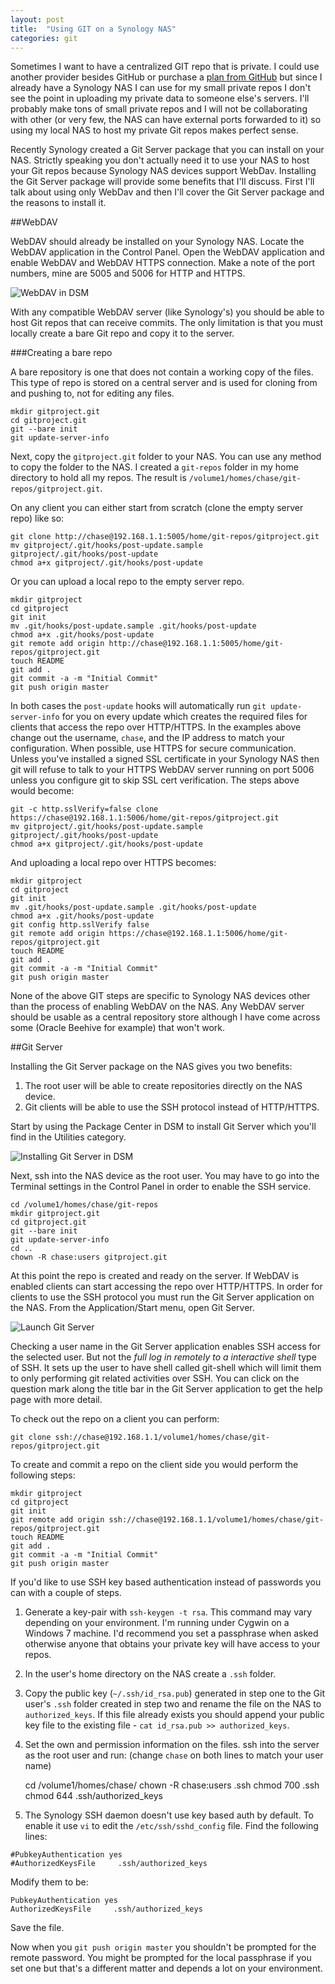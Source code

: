 ```yaml
---
layout: post
title:  "Using GIT on a Synology NAS"
categories: git
---
```


Sometimes I want to have a centralized GIT repo that is private. I could use another provider besides GitHub or purchase a [plan from GitHub](https://github.com/pricing) but since I already have a Synology NAS I can use for my small private repos I don't see the point in uploading my private data to someone else's servers. I'll probably make tons of small private repos and I will not be collaborating with other (or very few, the NAS can have external ports forwarded to it) so using my local NAS to host my private Git repos makes perfect sense.

Recently Synology created a Git Server package that you can install on your NAS. Strictly speaking you don't actually need it to use your NAS to host your Git repos because Synology NAS devices support WebDav. Installing the Git Server package will provide some benefits that I'll discuss. First I'll talk about using only WebDav and then I'll cover the Git Server package and the reasons to install it.

##WebDAV

WebDAV should already be installed on your Synology NAS. Locate the WebDAV application in the Control Panel. Open the WebDAV application and enable WebDAV and WebDAV HTTPS connection. Make a note of the port numbers, mine are 5005 and 5006 for HTTP and HTTPS.

![WebDAV in DSM](/assets/synology-webdav.png)

With any compatible WebDAV server (like Synology's) you should be able to host Git repos that can receive commits. The only limitation is that you must locally create a bare Git repo and copy it to the server.

###Creating a bare repo

A bare repository is one that does not contain a working copy of the files. This type of repo is stored on a central server and is used for cloning from and pushing to, not for editing any files.

    mkdir gitproject.git
    cd gitproject.git
    git --bare init
    git update-server-info


Next, copy the `gitproject.git` folder to your NAS. You can use any method to copy the folder to the NAS. I created a `git-repos` folder in my home directory to hold all my repos. The result is `/volume1/homes/chase/git-repos/gitproject.git`.

On any client you can either start from scratch (clone the empty server repo) like so:

    git clone http://chase@192.168.1.1:5005/home/git-repos/gitproject.git
    mv gitproject/.git/hooks/post-update.sample gitproject/.git/hooks/post-update
    chmod a+x gitproject/.git/hooks/post-update

Or you can upload a local repo to the empty server repo.

    mkdir gitproject
    cd gitproject
    git init
    mv .git/hooks/post-update.sample .git/hooks/post-update
    chmod a+x .git/hooks/post-update
    git remote add origin http://chase@192.168.1.1:5005/home/git-repos/gitproject.git
    touch README
    git add .
    git commit -a -m "Initial Commit"
    git push origin master

In both cases the `post-update` hooks will automatically run `git update-server-info` for you on every update which creates the required files for clients that access the repo over HTTP/HTTPS. In the examples above change out the username, `chase`, and the IP address to match your configuration. When possible, use HTTPS for secure communication. Unless you've installed a signed SSL certificate in your Synology NAS then git will refuse to talk to your HTTPS WebDAV server running on port 5006 unless you configure git to skip SSL cert verification. The steps above would become:

    git -c http.sslVerify=false clone https://chase@192.168.1.1:5006/home/git-repos/gitproject.git
    mv gitproject/.git/hooks/post-update.sample gitproject/.git/hooks/post-update
    chmod a+x gitproject/.git/hooks/post-update

And uploading a local repo over HTTPS becomes:

    mkdir gitproject
    cd gitproject
    git init
    mv .git/hooks/post-update.sample .git/hooks/post-update
    chmod a+x .git/hooks/post-update
    git config http.sslVerify false
    git remote add origin https://chase@192.168.1.1:5006/home/git-repos/gitproject.git
    touch README
    git add .
    git commit -a -m "Initial Commit"
    git push origin master

None of the above GIT steps are specific to Synology NAS devices other than the process of enabling WebDAV on the NAS. Any WebDAV server should be usable as a central repository store although I have come across some (Oracle Beehive for example) that won't work.


##Git Server

Installing the Git Server package on the NAS gives you two benefits:

1. The root user will be able to create repositories directly on the NAS device.
2. Git clients will be able to use the SSH protocol instead of HTTP/HTTPS.

Start by using the Package Center in DSM to install Git Server which you'll find in the Utilities category.

![Installing Git Server in DSM](/assets/synology-install-git-server.png)

Next, ssh into the NAS device as the root user. You may have to go into the Terminal settings in the Control Panel in order to enable the SSH service.

    cd /volume1/homes/chase/git-repos
    mkdir gitproject.git
    cd gitproject.git
    git --bare init
    git update-server-info
    cd ..
    chown -R chase:users gitproject.git

At this point the repo is created and ready on the server. If WebDAV is enabled clients can start accessing the repo over HTTP/HTTPS. In order for clients to use the SSH protocol you must run the Git Server application on the NAS. From the Application/Start menu, open Git Server.

![Launch Git Server](/assets/synology-git-server.png)

Checking a user name in the Git Server application enables SSH access for the selected user. But not the *full log in remotely to a interactive shell* type of SSH. It sets up the user to have shell called git-shell which will limit them to only performing git related activities over SSH. You can click on the question mark along the title bar in the Git Server application to get the help page with more detail.

To check out the repo on a client you can perform:

    git clone ssh://chase@192.168.1.1/volume1/homes/chase/git-repos/gitproject.git

To create and commit a repo on the client side you would perform the following steps:

    mkdir gitproject
    cd gitproject
    git init
    git remote add origin ssh://chase@192.168.1.1/volume1/homes/chase/git-repos/gitproject.git
    touch README
    git add .
    git commit -a -m "Initial Commit"
    git push origin master

If you'd like to use SSH key based authentication instead of passwords you can with a couple of steps.

1. Generate a key-pair with `ssh-keygen -t rsa`. This command may vary depending on your environment. I'm running under Cygwin on a Windows 7 machine. I'd recommend you set a passphrase when asked otherwise anyone that obtains your private key will have access to your repos.
2. In the user's home directory on the NAS create a `.ssh` folder.
3. Copy the public key (`~/.ssh/id_rsa.pub`) generated in step one to the Git user's `.ssh` folder created in step two and rename the file on the NAS to `authorized_keys`. If this file already exists you should append your public key file to the existing file - `cat id_rsa.pub >> authorized_keys`.
4. Set the own and permission information on the files. ssh into the server as the root user and run: (change `chase` on both lines to match your user name)

    cd /volume1/homes/chase/
    chown -R chase:users .ssh
    chmod 700 .ssh
    chmod 644 .ssh/authorized_keys

5. The Synology SSH daemon doesn't use key based auth by default. To enable it use `vi` to edit the `/etc/ssh/sshd_config` file. Find the following lines:

<pre><code>#PubkeyAuthentication yes
#AuthorizedKeysFile     .ssh/authorized_keys
</code></pre>

Modify them to be:

<pre><code>PubkeyAuthentication yes
AuthorizedKeysFile     .ssh/authorized_keys
</code></pre>

Save the file.

Now when you `git push origin master` you shouldn't be prompted for the remote password. You might be prompted for the local passphrase if you set one but that's a different matter and depends a lot on your environment.

